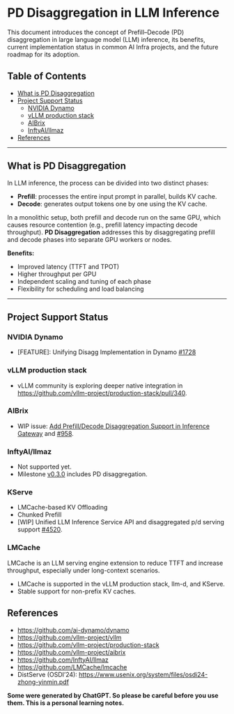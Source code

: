 # PD Disaggregation in LLM Inference

This document introduces the concept of Prefill–Decode (PD) disaggregation in large language model (LLM) inference, its benefits, current implementation status in common AI Infra projects, and the future roadmap for its adoption.

## Table of Contents

- [What is PD Disaggregation](#what-is-pd-disaggregation)
- [Project Support Status](#project-support-status)
  - [NVIDIA Dynamo](#nvidia-dynamo)
  - [vLLM production stack](#vllm-production-stack)
  - [AIBrix](#aibrix)
  - [InftyAI/llmaz](#inftyaillmaz)
- [References](#references)

---

## What is PD Disaggregation

In LLM inference, the process can be divided into two distinct phases:

- **Prefill**: processes the entire input prompt in parallel, builds KV cache.
- **Decode**: generates output tokens one by one using the KV cache.

In a monolithic setup, both prefill and decode run on the same GPU, which causes resource contention (e.g., prefill latency impacting decode throughput). **PD Disaggregation** addresses this by disaggregating prefill and decode phases into separate GPU workers or nodes.

**Benefits:**

- Improved latency (TTFT and TPOT)
- Higher throughput per GPU
- Independent scaling and tuning of each phase
- Flexibility for scheduling and load balancing

---

## Project Support Status

### NVIDIA Dynamo

- [FEATURE]: Unifying Disagg Implementation in Dynamo [#1728](https://github.com/ai-dynamo/dynamo/issues/1728)

### vLLM production stack

- vLLM community is exploring deeper native integration in https://github.com/vllm-project/production-stack/pull/340.

### AIBrix

- WIP issue: [Add Prefill/Decode Disaggregation Support in Inference Gateway](https://github.com/vllm-project/aibrix/issues/1223) and [#958](https://github.com/vllm-project/aibrix/issues/958).

### InftyAI/llmaz

- Not supported yet.
- Milestone [v0.3.0](https://github.com/InftyAI/llmaz/issues/433) includes PD disaggregation.

### KServe

- LMCache-based KV Offloading
- Chunked Prefill
- [WIP] Unified LLM Inference Service API and disaggregated p/d serving support [#4520](https://github.com/kserve/kserve/issues/4520).

### LMCache

LMCache is an LLM serving engine extension to reduce TTFT and increase throughput, especially under long-context scenarios. 

- LMCache is supported in the vLLM production stack, llm-d, and KServe.
- Stable support for non-prefix KV caches.

## References

- https://github.com/ai-dynamo/dynamo
- https://github.com/vllm-project/vllm
- https://github.com/vllm-project/production-stack
- https://github.com/vllm-project/aibrix
- https://github.com/InftyAI/llmaz
- https://github.com/LMCache/lmcache
- DistServe (OSDI’24): https://www.usenix.org/system/files/osdi24-zhong-yinmin.pdf

**Some were generated by ChatGPT. So please be careful before you use them. This is a personal learning notes.**